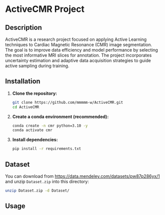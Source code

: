 # ActiveCMR Project

## Description


ActiveCMR is a research project focused on applying Active Learning techniques to Cardiac Magnetic Resonance (CMR) image segmentation. The goal is to improve data efficiency and model performance by selecting the most informative MRI slices for annotation. The project incorporates uncertainty estimation and adaptive data acquisition strategies to guide active sampling during training.


## Installation

1.  **Clone the repository:**
    ```bash
    git clone https://github.com/mmmmm-w/ActiveCMR.git
    cd ActiveCMR
    ```
2.  **Create a conda environment (recommended):**
    ```bash
    conda create -n cmr python=3.10 -y
    conda activate cmr
    ```
3.  **Install dependencies:**
    ```bash
    pip install -r requirements.txt
    ```

## Dataset

You can download from https://data.mendeley.com/datasets/pw87p286yx/1 and unzip `Dataset.zip` into this directory:

```bash
unzip Dataset.zip -d Dataset/
```

## Usage

